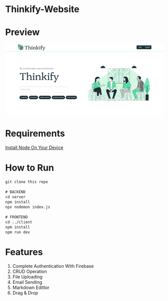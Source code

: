 
# Thinkify-Website

# Preview
<img src="/preview.png">

# Requirements
[Install Node On Your Device](https://nodejs.org/)

# How to Run
```
git clone this repo

# BACKEND
cd server
npm install
npx nodemon index.js

# FRONTEND
cd ../client
npm install
npm run dev
```

# Features

1. Complete Authentication With Firebase
2. CRUD Operation
3. File Uploading
4. Email Sending
5. Markdown Edittor
6. Drag & Drop


